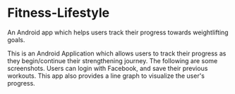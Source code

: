 # Fitness-Lifestyle
An Android app which helps users track their progress towards weightlifting goals.

This is an Android Application which allows users to track their progress as they begin/continue their strengthening journey.
The following are some screenshots. Users can login with Facebook, and save their previous workouts. This app also provides a
line graph to visualize the user's progress.

